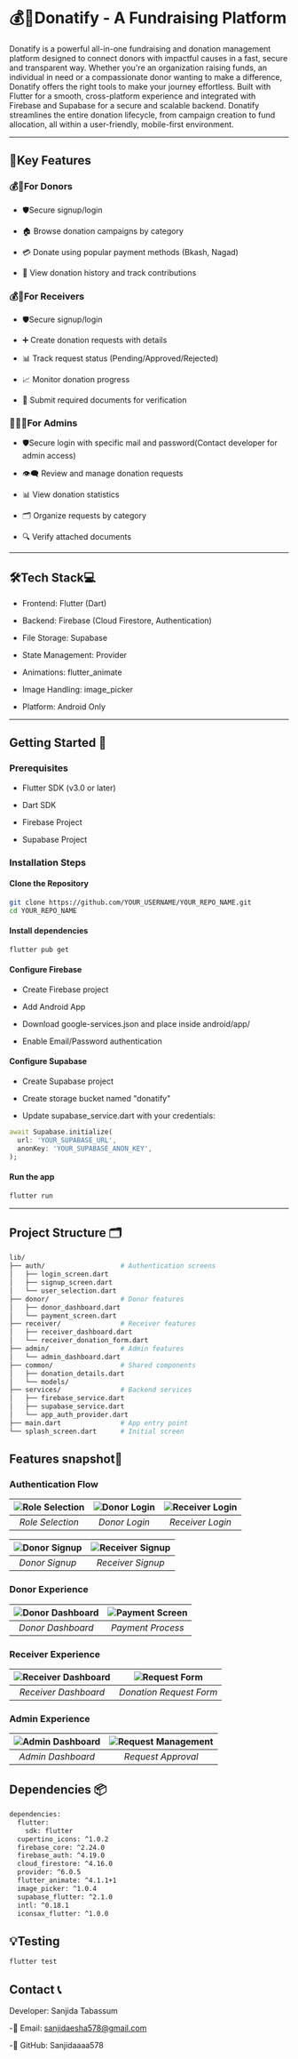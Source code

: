 # 💰🤝Donatify - A Fundraising Platform
Donatify is a powerful all-in-one fundraising and donation management platform designed to connect donors with impactful causes in a fast, secure and transparent way. Whether you're an organization raising funds, an individual in need or a compassionate donor wanting to make a difference, Donatify offers the right tools to make your journey effortless. Built with Flutter for a smooth, cross-platform experience and integrated with Firebase and Supabase for a secure and scalable backend. Donatify streamlines the entire donation lifecycle, from campaign creation to fund allocation, all within a user-friendly, mobile-first environment.

---
## 🔑Key Features

### 💰👤For Donors

- 🛡️Secure signup/login

- 🏠 Browse donation campaigns by category

- 💳 Donate using popular payment methods (Bkash, Nagad)

- 📱 View donation history and track contributions

### 💰👤For Receivers

- 🛡️Secure signup/login

- ➕ Create donation requests with details

- 📊 Track request status (Pending/Approved/Rejected)

- 📈 Monitor donation progress

- 🧾 Submit required documents for verification

### 👨🏻‍💻For Admins

- 🛡️Secure login with specific mail and password(Contact developer for admin access)

- 👁️‍🗨️ Review and manage donation requests

- 📊 View donation statistics

- 🗂️ Organize requests by category

- 🔍 Verify attached documents

---

## 🛠️Tech Stack💻

- Frontend: Flutter (Dart)

- Backend: Firebase (Cloud Firestore, Authentication)

- File Storage: Supabase

- State Management: Provider

- Animations: flutter_animate

- Image Handling: image_picker

- Platform: Android Only

---

## Getting Started 🚀

### Prerequisites

- Flutter SDK (v3.0 or later)

- Dart SDK

- Firebase Project

- Supabase Project

### Installation Steps

#### Clone the Repository
```bash
git clone https://github.com/YOUR_USERNAME/YOUR_REPO_NAME.git  
cd YOUR_REPO_NAME
```

#### Install dependencies
```bash
flutter pub get
```

#### Configure Firebase

- Create Firebase project

- Add Android App

- Download google-services.json and place inside android/app/

- Enable Email/Password authentication

#### Configure Supabase

- Create Supabase project

- Create storage bucket named "donatify"

- Update supabase_service.dart with your credentials:
```dart
await Supabase.initialize(
  url: 'YOUR_SUPABASE_URL',
  anonKey: 'YOUR_SUPABASE_ANON_KEY',
);
```

#### Run the app

```bash
flutter run
```

---

## Project Structure 🗂️
```bash
lib/
├── auth/                   # Authentication screens
│   ├── login_screen.dart
│   ├── signup_screen.dart
│   └── user_selection.dart
├── donor/                  # Donor features
│   ├── donor_dashboard.dart
│   └── payment_screen.dart
├── receiver/               # Receiver features
│   ├── receiver_dashboard.dart
│   └── receiver_donation_form.dart
├── admin/                  # Admin features
│   └── admin_dashboard.dart
├── common/                 # Shared components
│   ├── donation_details.dart
│   └── models/
├── services/               # Backend services
│   ├── firebase_service.dart
│   ├── supabase_service.dart
│   └── app_auth_provider.dart
├── main.dart               # App entry point
└── splash_screen.dart      # Initial screen   
```

## Features snapshot📸

### Authentication Flow

| ![Role Selection](screenshots/role_selection_screen.jpg) | ![Donor Login](screenshots/donor_login.jpg) | ![Receiver Login](screenshots/receiver_login.jpg) |
|:--:|:--:|:--:|
| *Role Selection* | *Donor Login* | *Receiver Login* |

| ![Donor Signup](screenshots/donor_signup.jpg) | ![Receiver Signup](screenshots/receiver_signup.jpg) |
|:--:|:--:|
| *Donor Signup* | *Receiver Signup* |

### Donor Experience

| ![Donor Dashboard](screenshots/donor_dashboard.jpg) | ![Payment Screen](screenshots/payment_screen.jpg) |
|:--:|:--:|
| *Donor Dashboard* | *Payment Process* |

### Receiver Experience

| ![Receiver Dashboard](screenshots/receiver_dashboard.jpg) | ![Request Form](screenshots/receiver_form.jpg) |
|:--:|:--:|
| *Receiver Dashboard* | *Donation Request Form* |

### Admin Experience

| ![Admin Dashboard](screenshots/admin_dashboard.jpg) | ![Request Management](screenshots/donation_request.jpg) |
|:--:|:--:|
| *Admin Dashboard* | *Request Approval* |

## Dependencies 📦

```bash
dependencies:
  flutter:
    sdk: flutter
  cupertino_icons: ^1.0.2
  firebase_core: ^2.24.0
  firebase_auth: ^4.19.0
  cloud_firestore: ^4.16.0
  provider: ^6.0.5
  flutter_animate: ^4.1.1+1
  image_picker: ^1.0.4
  supabase_flutter: ^2.1.0
  intl: ^0.18.1
  iconsax_flutter: ^1.0.0
  ```

  ## 💡Testing
```bash
flutter test
```

  ## Contact 📞

  Developer: Sanjida Tabassum

  -📧 Email: sanjidaesha578@gmail.com
  
  -💼 GitHub: Sanjidaaaa578